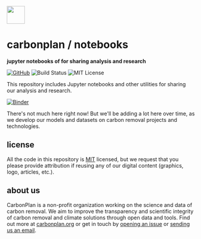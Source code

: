 <img
  src='https://carbonplan-assets.s3.amazonaws.com/monogram/dark-small.png'
  height='48'
/>

# carbonplan / notebooks

**jupyter notebooks of for sharing analysis and research**

[![GitHub][github-badge]][github]
![Build Status][]
![MIT License][]

[github]: https://github.com/carbonplan/notebooks
[github-badge]: https://flat.badgen.net/badge/-/github?icon=github&label
[build status]: https://flat.badgen.net/github/checks/carbonplan/notebooks
[mit license]: https://flat.badgen.net/badge/license/MIT/blue

This repository includes Jupyter notebooks and other utilities for sharing our analysis and research.

[![Binder](https://mybinder.org/badge_logo.svg)](https://mybinder.org/v2/gh/carbonplan/notebooks/master)

There's not much here right now! But we'll be adding a lot here over time, as we develop our models and datasets on carbon removal projects and technologies.

## license

All the code in this repository is [MIT](https://choosealicense.com/licenses/mit/) licensed, but we request that you please provide attribution if reusing any of our digital content (graphics, logo, articles, etc.).

## about us

CarbonPlan is a non-profit organization working on the science and data of carbon removal. We aim to improve the transparency and scientific integrity of carbon removal and climate solutions through open data and tools. Find out more at [carbonplan.org](https://carbonplan.org/) or get in touch by [opening an issue](https://github.com/carbonplan/notebooks/issues/new) or [sending us an email](mailto:hello@carbonplan.org).
